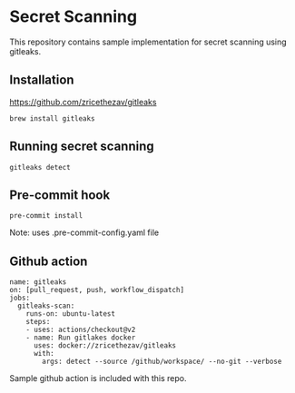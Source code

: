 # Secret Scanning

This repository contains sample implementation for secret scanning using gitleaks. 

## Installation

https://github.com/zricethezav/gitleaks 

```
brew install gitleaks
```

## Running secret scanning

```
gitleaks detect 
```

## Pre-commit hook

```
pre-commit install
```

Note: uses .pre-commit-config.yaml file

## Github action

```
name: gitleaks
on: [pull_request, push, workflow_dispatch]
jobs:
  gitleaks-scan:
    runs-on: ubuntu-latest
    steps:
    - uses: actions/checkout@v2
    - name: Run gitlakes docker	    
      uses: docker://zricethezav/gitleaks
      with:
        args: detect --source /github/workspace/ --no-git --verbose
```
Sample github action is included with this repo.
